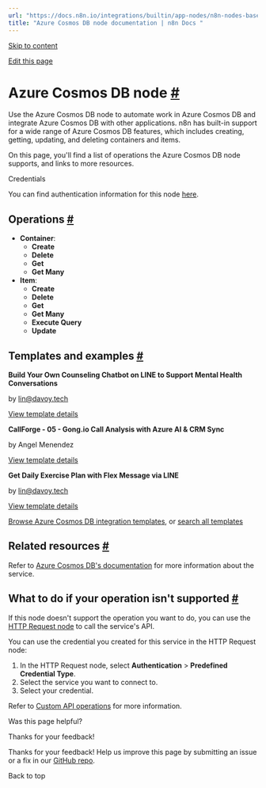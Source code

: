 ```yaml
---
url: "https://docs.n8n.io/integrations/builtin/app-nodes/n8n-nodes-base.azurecosmosdb/"
title: "Azure Cosmos DB node documentation | n8n Docs "
---
```


[Skip to content](https://docs.n8n.io/integrations/builtin/app-nodes/n8n-nodes-base.azurecosmosdb/#azure-cosmos-db-node)

[Edit this page](https://github.com/n8n-io/n8n-docs/edit/main/docs/integrations/builtin/app-nodes/n8n-nodes-base.azurecosmosdb.md "Edit this page")

# Azure Cosmos DB node [\#](https://docs.n8n.io/integrations/builtin/app-nodes/n8n-nodes-base.azurecosmosdb/\#azure-cosmos-db-node "Permanent link")

Use the Azure Cosmos DB node to automate work in Azure Cosmos DB and integrate Azure Cosmos DB with other applications. n8n has built-in support for a wide range of Azure Cosmos DB features, which includes creating, getting, updating, and deleting containers and items.

On this page, you'll find a list of operations the Azure Cosmos DB node supports, and links to more resources.

Credentials

You can find authentication information for this node [here](https://docs.n8n.io/integrations/builtin/credentials/azurecosmosdb/).

## Operations [\#](https://docs.n8n.io/integrations/builtin/app-nodes/n8n-nodes-base.azurecosmosdb/\#operations "Permanent link")

- **Container**:
  - **Create**
  - **Delete**
  - **Get**
  - **Get Many**
- **Item**:
  - **Create**
  - **Delete**
  - **Get**
  - **Get Many**
  - **Execute Query**
  - **Update**

## Templates and examples [\#](https://docs.n8n.io/integrations/builtin/app-nodes/n8n-nodes-base.azurecosmosdb/\#templates-and-examples "Permanent link")

**Build Your Own Counseling Chatbot on LINE to Support Mental Health Conversations**

by lin@davoy.tech

[View template details](https://n8n.io/workflows/2975-build-your-own-counseling-chatbot-on-line-to-support-mental-health-conversations/)

**CallForge - 05 - Gong.io Call Analysis with Azure AI & CRM Sync**

by Angel Menendez

[View template details](https://n8n.io/workflows/3035-callforge-05-gongio-call-analysis-with-azure-ai-and-crm-sync/)

**Get Daily Exercise Plan with Flex Message via LINE**

by lin@davoy.tech

[View template details](https://n8n.io/workflows/2988-get-daily-exercise-plan-with-flex-message-via-line/)

[Browse Azure Cosmos DB integration templates](https://n8n.io/integrations/azure-cosmos-db/), or [search all templates](https://n8n.io/workflows/)

## Related resources [\#](https://docs.n8n.io/integrations/builtin/app-nodes/n8n-nodes-base.azurecosmosdb/\#related-resources "Permanent link")

Refer to [Azure Cosmos DB's documentation](https://learn.microsoft.com/en-us/rest/api/cosmos-db/) for more information about the service.

## What to do if your operation isn't supported [\#](https://docs.n8n.io/integrations/builtin/app-nodes/n8n-nodes-base.azurecosmosdb/\#what-to-do-if-your-operation-isnt-supported "Permanent link")

If this node doesn't support the operation you want to do, you can use the [HTTP Request node](https://docs.n8n.io/integrations/builtin/core-nodes/n8n-nodes-base.httprequest/) to call the service's API.

You can use the credential you created for this service in the HTTP Request node:

1. In the HTTP Request node, select **Authentication** \> **Predefined Credential Type**.
2. Select the service you want to connect to.
3. Select your credential.

Refer to [Custom API operations](https://docs.n8n.io/integrations/custom-operations/) for more information.

Was this page helpful?






Thanks for your feedback!






Thanks for your feedback! Help us improve this page by submitting an issue or a fix in our [GitHub repo](https://github.com/n8n-io/n8n-docs).


Back to top